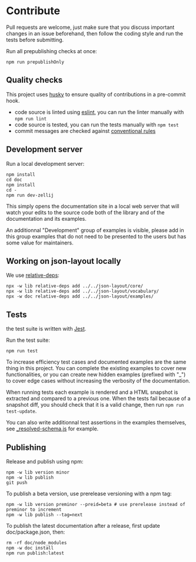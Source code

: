 # Contribute

Pull requests are welcome, just make sure that you discuss important changes in an issue beforehand, then follow the coding style and run the tests before submitting.

Run all prepublishing checks at once:

    npm run prepublishOnly

## Quality checks

This project uses [husky](https://typicode.github.io/husky/) to ensure quality of contributions in a pre-commit hook.

  - code source is linted using [eslint](https://eslint.org/), you can run the linter manually with `npm run lint`
  - code source is tested, you can run the tests manually with `npm test`
  - commit messages are checked against [conventional rules](https://www.conventionalcommits.org/en/v1.0.0/)

## Development server

Run a local development server:

    npm install
    cd doc
    npm install
    cd -
    npm run dev-zellij

This simply opens the documentation site in a local web server that will watch your edits to the source code both of the library and of the documentation and its examples.

An additionnal "Development" group of examples is visible, please add in this group examples that do not need to be presented to the users but has some value for maintainers.

## Working on json-layout locally

We use [relative-deps]():

```
npx -w lib relative-deps add ../../json-layout/core/
npx -w lib relative-deps add ../../json-layout/vocabulary/
npx -w doc relative-deps add ../../json-layout/examples/
```


## Tests

the test suite is written with [Jest](https://jestjs.io/).

Run the test suite:

    npm run test

To increase efficiency test cases and documented examples are the same thing in this project. You can complete the existing examples to cover new functionalities, or you can create new hidden examples (prefixed with "\_") to cover edge cases without increasing the verbosity of the documentation.

When running tests each example is rendered and a HTML snapshot is extracted and compared to a previous one. When the tests fail because of a snapshot diff, you should check that it is a valid change, then run `npm run test-update`.

You can also write additionnal test assertions in the examples themselves, see [_resolved-schema.js](./doc/examples/_resolved-schema.js) for example.

## Publishing

Release and publish using npm:

```
npm -w lib version minor
npm -w lib publish
git push
```

To publish a beta version, use prerelease versioning with a npm tag:

```
npm -w lib version preminor --preid=beta # use prerelease instead of preminor to increment
npm -w lib publish --tag=next
```

To publish the latest documentation after a release, first update doc/package.json, then:

```
rm -rf doc/node_modules
npm -w doc install
npm run publish:latest
```